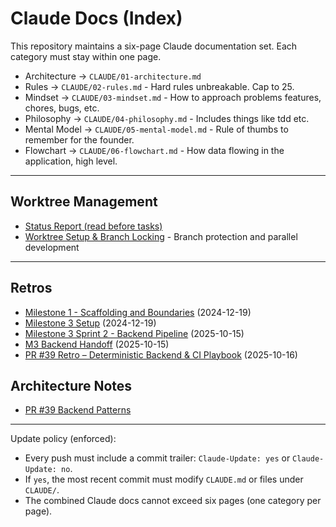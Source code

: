 # Claude Docs (Index)

This repository maintains a six-page Claude documentation set. Each category must stay within one page.

- Architecture → `CLAUDE/01-architecture.md`
- Rules → `CLAUDE/02-rules.md` - Hard rules unbreakable. Cap to 25.
- Mindset → `CLAUDE/03-mindset.md` - How to approach problems features, chores, bugs, etc.
- Philosophy → `CLAUDE/04-philosophy.md` - Includes things like tdd etc.
- Mental Model → `CLAUDE/05-mental-model.md` - Rule of thumbs to remember for the founder.
- Flowchart → `CLAUDE/06-flowchart.md` - How data flowing in the application, high level.

---

## Worktree Management
- [Status Report (read before tasks)](docs/status/STATUS_REPORT.md)
- [Worktree Setup & Branch Locking](WORKTREE_MANAGEMENT.md) - Branch protection and parallel development

---

## Retros
- [Milestone 1 - Scaffolding and Boundaries](docs/retro/milestone-1.md) (2024-12-19)
- [Milestone 3 Setup](docs/retro/milestone-3-setup.md) (2024-12-19)
- [Milestone 3 Sprint 2 - Backend Pipeline](docs/retro/milestone3-sprint2.md) (2025-10-15)
- [M3 Backend Handoff](docs/retro/m3-backend-handoff.md) (2025-10-15)
- [PR #39 Retro – Deterministic Backend & CI Playbook](docs/guides/pr39-retro.md) (2025-10-16)

## Architecture Notes
- [PR #39 Backend Patterns](docs/architecture/pr39-backend-patterns.md)

---

Update policy (enforced):
- Every push must include a commit trailer: `Claude-Update: yes` or `Claude-Update: no`.
- If `yes`, the most recent commit must modify `CLAUDE.md` or files under `CLAUDE/`.
- The combined Claude docs cannot exceed six pages (one category per page).